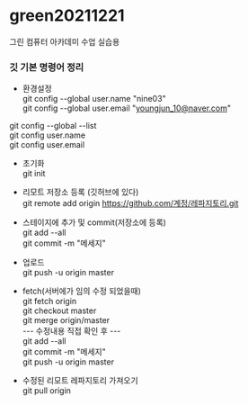 # green20211221 
그린 컴퓨터 아카데미 수업 실습용 

### 깃 기본 명령어 정리 
- 환경설정<br>
git config --global user.name "nine03" <br>
git config --global user.email "youngjun_10@naver.com" <br>

git config --global --list <br>
git config user.name <br>
git config user.email <br>


- 초기화 <br>
git init <br>

- 리모트 저장소 등록 (깃허브에 있다) <br>
git remote add origin https://github.com/계정/레파지토리.git <br>

- 스테이지에 추가 및 commit(저장소에 등록) <br>
git add --all <br>
git commit -m "메세지" <br>

- 업로드 <br>
git push -u origin master <br>


- fetch(서버에가 임의 수정 되었을때) <br>
git fetch origin <br>
git checkout master <br>
git merge origin/master <br>
--- 수정내용 직접 확인 후 --- <br>
git add --all <br>
git commit -m "메세지" <br>
git push -u origin master <br>

- 수정된 리모트 레파지토리 가져오기 <br>
git pull origin <br>
